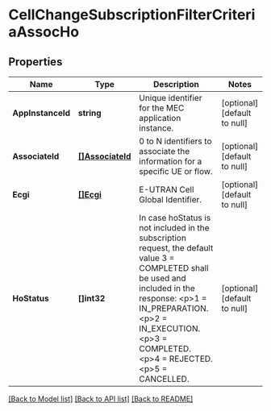 # CellChangeSubscriptionFilterCriteriaAssocHo

## Properties
Name | Type | Description | Notes
------------ | ------------- | ------------- | -------------
**AppInstanceId** | **string** | Unique identifier for the MEC application instance. | [optional] [default to null]
**AssociateId** | [**[]AssociateId**](AssociateId.md) | 0 to N identifiers to associate the information for a specific UE or flow. | [optional] [default to null]
**Ecgi** | [**[]Ecgi**](Ecgi.md) | E-UTRAN Cell Global Identifier. | [optional] [default to null]
**HoStatus** | **[]int32** | In case hoStatus is not included in the subscription request, the default value 3 &#x3D; COMPLETED shall be used and included in the response: &lt;p&gt;1 &#x3D; IN_PREPARATION. &lt;p&gt;2 &#x3D; IN_EXECUTION. &lt;p&gt;3 &#x3D; COMPLETED. &lt;p&gt;4 &#x3D; REJECTED. &lt;p&gt;5 &#x3D; CANCELLED. | [optional] [default to null]

[[Back to Model list]](../README.md#documentation-for-models) [[Back to API list]](../README.md#documentation-for-api-endpoints) [[Back to README]](../README.md)

